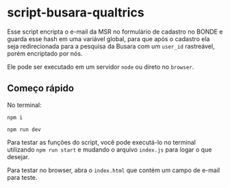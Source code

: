 # script-busara-qualtrics

Esse script encripta o e-mail da MSR no formulário de cadastro no BONDE e guarda esse hash em uma variável global, para que após o cadastro ela seja redirecionada para a pesquisa da Busara com um `user_id` rastreável, porém encriptado por nós.

Ele pode ser executado em um servidor `node` ou direto no `browser`.

## Começo rápido

No terminal:

```
npm i
```

```
npm run dev
```

Para testar as funções do script, você pode executá-lo no terminal utilizando `npm run start` e mudando o arquivo `index.js` para logar o que desejar.

Para testar no browser, abra o `index.html` que contém um campo de e-mail para teste.
